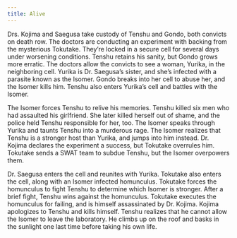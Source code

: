 ```yaml
---
title: Alive
---
```

Drs. Kojima and Saegusa take custody of Tenshu and Gondo, both convicts on death row. The doctors are conducting an experiment with backing from the mysterious Tokutake. They’re locked in a secure cell for several days under worsening conditions. Tenshu retains his sanity, but Gondo grows more erratic. The doctors allow the convicts to see a woman, Yurika, in the neighboring cell. Yurika is Dr. Saegusa’s sister, and she’s infected with a parasite known as the Isomer. Gondo breaks into her cell to abuse her, and the Isomer kills him. Tenshu also enters Yurika’s cell and battles with the Isomer.

The Isomer forces Tenshu to relive his memories. Tenshu killed six men who had assaulted his girlfriend. She later killed herself out of shame, and the police held Tenshu responsible for her, too. The Isomer speaks through Yurika and taunts Tenshu into a murderous rage. The Isomer realizes that Tenshu is a stronger host than Yurika, and jumps into him instead. Dr. Kojima declares the experiment a success, but Tokutake overrules him. Tokutake sends a SWAT team to subdue Tenshu, but the Isomer overpowers them.

Dr. Saegusa enters the cell and reunites with Yurika. Tokutake also enters the cell, along with an Isomer infected homunculus. Tokutake forces the homunculus to fight Tenshu to determine which Isomer is stronger. After a brief fight, Tenshu wins against the homunculus. Tokutake executes the homunculus for failing, and is himself assassinated by Dr. Kojima. Kojima apologizes to Tenshu and kills himself. Tenshu realizes that he cannot allow the Isomer to leave the laboratory. He climbs up on the roof and basks in the sunlight one last time before taking his own life.